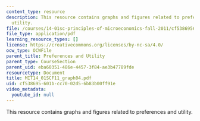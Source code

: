 ```yaml
---
content_type: resource
description: This resource contains graphs and figures related to preferences and
  utility.
file: /courses/14-01sc-principles-of-microeconomics-fall-2011/cf538695601bcc7002d56b83b00ff91e_MIT14_01SCF11_graph04.pdf
file_type: application/pdf
learning_resource_types: []
license: https://creativecommons.org/licenses/by-nc-sa/4.0/
ocw_type: OCWFile
parent_title: Preferences and Utility
parent_type: CourseSection
parent_uid: eba60351-486e-4457-3f84-ae3b47789fde
resourcetype: Document
title: MIT14_01SCF11_graph04.pdf
uid: cf538695-601b-cc70-02d5-6b83b00ff91e
video_metadata:
  youtube_id: null
---
```

This resource contains graphs and figures related to preferences and utility.
